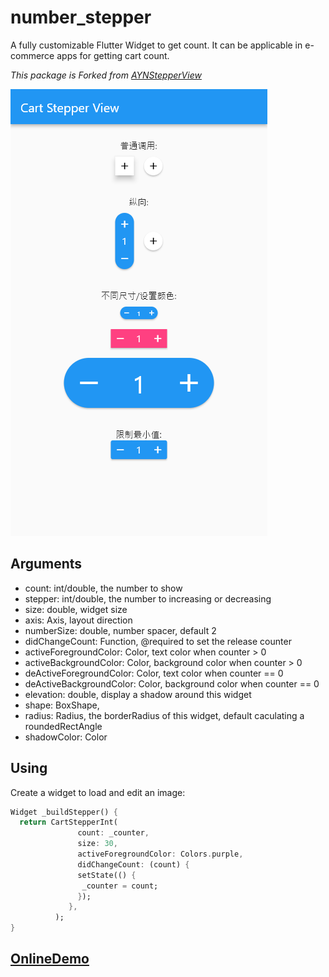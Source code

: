 # number_stepper

A fully customizable Flutter Widget to get count. It can be applicable in e-commerce apps for getting cart count.

*This package is Forked from [AYNStepperView](https://github.com/AnsarAzees/AYNStepperView)*

![Preview](assets/preview.png)


## Arguments
  - count: int/double, the number to show
  - stepper: int/double, the number to increasing or decreasing
  - size: double, widget size
  - axis: Axis, layout direction
  - numberSize: double, number spacer, default 2
  - didChangeCount: Function, @required to set the release counter
  - activeForegroundColor: Color, text color when counter > 0
  - activeBackgroundColor: Color, background color when counter > 0
  - deActiveForegroundColor: Color, text color when counter == 0
  - deActiveBackgroundColor: Color, background color when counter == 0
  - elevation: double, display a shadow around this widget
  - shape: BoxShape,
  - radius: Radius, the borderRadius of this widget, default caculating a roundedRectAngle
  - shadowColor: Color


## Using
Create a widget to load and edit an image:
```dart
Widget _buildStepper() {
  return CartStepperInt(
               count: _counter,
               size: 30,
               activeForegroundColor: Colors.purple,
               didChangeCount: (count) {
               setState(() {
                _counter = count;
               });
             },
          );
}

```

## [OnlineDemo](https://www.shirne.com/demo/stepper/)




